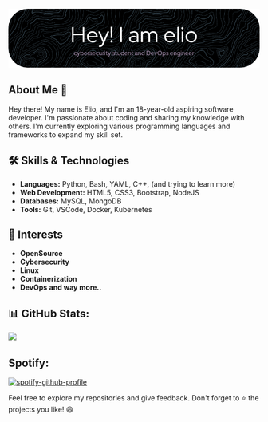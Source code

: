 ![Header](github-header-image.png)

## About Me 📝

Hey there! My name is Elio, and I'm an 18-year-old aspiring software developer. I'm passionate about coding and sharing my knowledge with others. I'm currently exploring various programming languages and frameworks to expand my skill set.

## 🛠️ Skills & Technologies

- **Languages:** Python, Bash, YAML, C++, (and trying to learn more)
- **Web Development:** HTML5, CSS3, Bootstrap, NodeJS
- **Databases:** MySQL, MongoDB
- **Tools:** Git, VSCode, Docker, Kubernetes

## 💆 Interests
- **OpenSource**
- **Cybersecurity**
- **Linux**
- **Containerization**
- **DevOps**
**and way more..**

## 📊 GitHub Stats:
![](https://github-readme-streak-stats.herokuapp.com/?user=eliohz&theme=dark&hide_border=false)<br/>

## Spotify:
[![spotify-github-profile](https://spotify-github-profile.vercel.app/api/view?uid=elioheinz2004&cover_image=false&theme=compact&show_offline=true&background_color=121212&interchange=false)](https://github.com/kittinan/spotify-github-profile)

Feel free to explore my repositories and give feedback. Don't forget to ⭐️ the projects you like! 😄
